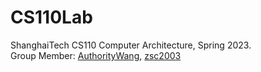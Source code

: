 # CS110Lab
ShanghaiTech CS110 Computer Architecture, Spring 2023.  
Group Member: [AuthorityWang](https://github.com/AuthorityWang), [zsc2003](https://github.com/zsc2003)
